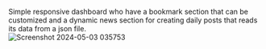 Simple responsive dashboard who have a bookmark section that can be customized and a dynamic news section for creating daily posts that reads its data from a json file.  
![Screenshot 2024-05-03 035753](https://github.com/Rezamns/Shatel-Dashboard/assets/57560653/444c90f5-c9ae-4f62-9e31-882dc6891a88)
